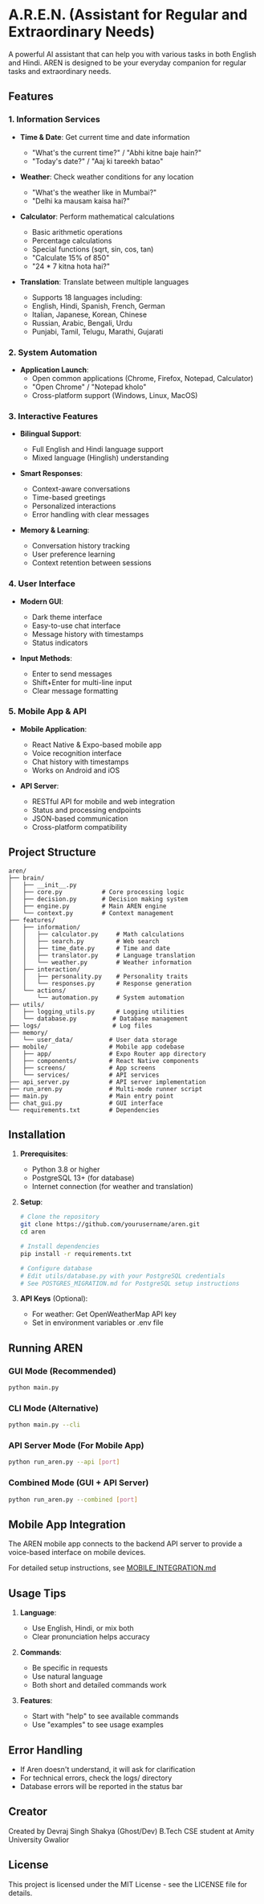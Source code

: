 # A.R.E.N. (Assistant for Regular and Extraordinary Needs)

A powerful AI assistant that can help you with various tasks in both English and Hindi. AREN is designed to be your everyday companion for regular tasks and extraordinary needs.

## Features

### 1. Information Services
- **Time & Date**: Get current time and date information
  - "What's the current time?" / "Abhi kitne baje hain?"
  - "Today's date?" / "Aaj ki tareekh batao"

- **Weather**: Check weather conditions for any location
  - "What's the weather like in Mumbai?"
  - "Delhi ka mausam kaisa hai?"

- **Calculator**: Perform mathematical calculations
  - Basic arithmetic operations
  - Percentage calculations
  - Special functions (sqrt, sin, cos, tan)
  - "Calculate 15% of 850"
  - "24 * 7 kitna hota hai?"

- **Translation**: Translate between multiple languages
  - Supports 18 languages including:
  - English, Hindi, Spanish, French, German
  - Italian, Japanese, Korean, Chinese
  - Russian, Arabic, Bengali, Urdu
  - Punjabi, Tamil, Telugu, Marathi, Gujarati

### 2. System Automation
- **Application Launch**:
  - Open common applications (Chrome, Firefox, Notepad, Calculator)
  - "Open Chrome" / "Notepad kholo"
  - Cross-platform support (Windows, Linux, MacOS)

### 3. Interactive Features
- **Bilingual Support**:
  - Full English and Hindi language support
  - Mixed language (Hinglish) understanding

- **Smart Responses**:
  - Context-aware conversations
  - Time-based greetings
  - Personalized interactions
  - Error handling with clear messages

- **Memory & Learning**:
  - Conversation history tracking
  - User preference learning
  - Context retention between sessions

### 4. User Interface
- **Modern GUI**:
  - Dark theme interface
  - Easy-to-use chat interface
  - Message history with timestamps
  - Status indicators

- **Input Methods**:
  - Enter to send messages
  - Shift+Enter for multi-line input
  - Clear message formatting

### 5. Mobile App & API
- **Mobile Application**:
  - React Native & Expo-based mobile app
  - Voice recognition interface
  - Chat history with timestamps
  - Works on Android and iOS

- **API Server**:
  - RESTful API for mobile and web integration
  - Status and processing endpoints
  - JSON-based communication
  - Cross-platform compatibility

## Project Structure
```
aren/
├── brain/
│   ├── __init__.py
│   ├── core.py           # Core processing logic
│   ├── decision.py       # Decision making system
│   ├── engine.py         # Main AREN engine
│   └── context.py        # Context management
├── features/
│   ├── information/
│   │   ├── calculator.py     # Math calculations
│   │   ├── search.py         # Web search
│   │   ├── time_date.py      # Time and date
│   │   ├── translator.py     # Language translation
│   │   └── weather.py        # Weather information
│   ├── interaction/
│   │   ├── personality.py    # Personality traits
│   │   └── responses.py      # Response generation
│   └── actions/
│       └── automation.py     # System automation
├── utils/
│   ├── logging_utils.py      # Logging utilities
│   └── database.py          # Database management
├── logs/                    # Log files
├── memory/
│   └── user_data/          # User data storage
├── mobile/                 # Mobile app codebase
│   ├── app/                # Expo Router app directory
│   ├── components/         # React Native components
│   ├── screens/            # App screens
│   └── services/           # API services
├── api_server.py           # API server implementation
├── run_aren.py             # Multi-mode runner script
├── main.py                 # Main entry point
├── chat_gui.py             # GUI interface
└── requirements.txt        # Dependencies
```

## Installation

1. **Prerequisites**:
   - Python 3.8 or higher
   - PostgreSQL 13+ (for database)
   - Internet connection (for weather and translation)

2. **Setup**:
   ```bash
   # Clone the repository
   git clone https://github.com/yourusername/aren.git
   cd aren

   # Install dependencies
   pip install -r requirements.txt

   # Configure database
   # Edit utils/database.py with your PostgreSQL credentials
   # See POSTGRES_MIGRATION.md for PostgreSQL setup instructions
   ```

3. **API Keys** (Optional):
   - For weather: Get OpenWeatherMap API key
   - Set in environment variables or .env file

## Running AREN

### GUI Mode (Recommended)
```bash
python main.py
```

### CLI Mode (Alternative)
```bash
python main.py --cli
```

### API Server Mode (For Mobile App)
```bash
python run_aren.py --api [port]
```

### Combined Mode (GUI + API Server)
```bash
python run_aren.py --combined [port]
```

## Mobile App Integration

The AREN mobile app connects to the backend API server to provide a voice-based interface on mobile devices.

For detailed setup instructions, see [MOBILE_INTEGRATION.md](MOBILE_INTEGRATION.md)

## Usage Tips

1. **Language**:
   - Use English, Hindi, or mix both
   - Clear pronunciation helps accuracy

2. **Commands**:
   - Be specific in requests
   - Use natural language
   - Both short and detailed commands work

3. **Features**:
   - Start with "help" to see available commands
   - Use "examples" to see usage examples

## Error Handling

- If Aren doesn't understand, it will ask for clarification
- For technical errors, check the logs/ directory
- Database errors will be reported in the status bar

## Creator

Created by Devraj Singh Shakya (Ghost/Dev)
B.Tech CSE student at Amity University Gwalior

## License

This project is licensed under the MIT License - see the LICENSE file for details.
